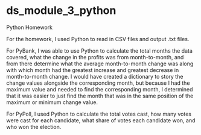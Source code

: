 # ds_module_3_python
Python Homework

For the homework, I used Python to read in CSV files and output .txt files. 

For PyBank, I was able to use Python to calculate the total months the data covered, what the change in the profits was from month-to-month, and from there determine what the average month-to-month change was along with which month had the greatest increase and greatest decrease in month-to-month change. I would have created a dictionary to story the change values alongside the corresponding month, but because I had the maximum value and needed to find the corresponding month, I determined that it was easier to just find the month that was in the same position of the maximum or minimum change value.

For PyPoll, I used Python to calculate the total votes cast, how many votes were cast for each candidate, what share of votes each candidate won, and who won the election.

